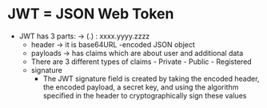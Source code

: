 # JWT = JSON Web Token

* JWT has 3 parts: -> (.) : xxxx.yyyy.zzzz
    - header -> it is base64URL -encoded JSON object
    - payloads -> has claims which are about user and additional data
    - There are 3 different types of claims
            - Private
            - Public
            - Registered
    - signature
        - The JWT signature field is created by taking the encoded header, the encoded payload,
            a secret key, and using the algorithm specified in the header to cryptographically sign
            these values


